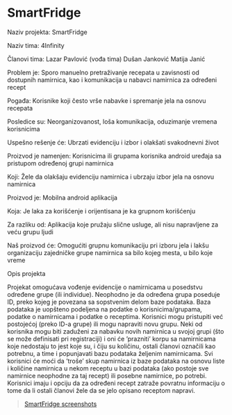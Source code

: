 # SmartFridge
Naziv projekta: SmartFridge

Naziv tima: 4Infinity

Članovi tima:
Lazar Pavlović (vođa tima)  Dušan Janković  Matija Janić

Problem je:	Sporo manuelno pretraživanje recepata u zavisnosti od dostupnih namirnica, kao i komunikacija u nabavci namirnica za određeni recept

Pogađa: Korisnike koji često vrše nabavke i spremanje jela na osnovu recepata 

Posledice su: Neorganizovanost, loša komunikacija, oduzimanje vremena korisnicima 

Uspešno rešenje će:	Ubrzati evidenciju i izbor i olakšati svakodnevni život

Proizvod je namenjen:	Korisnicima ili grupama korisnika android uređaja sa pristupom određenoj grupi namirnica

Koji:	Žele da olakšaju evidenciju namirnica i ubrzaju izbor jela na osnovu namirnica 

Proizvod je:	Mobilna android aplikacija 

Koja:	Je laka za korišćenje i orijentisana je ka grupnom korišćenju

Za razliku od:	Aplikacija koje pružaju slične usluge, ali nisu napravljene za veću grupu ljudi

Naš proizvod će:	Omogućiti  grupnu komunikaciju pri izboru jela i lakšu organizaciju zajedničke grupe namirnica sa bilo kojeg mesta, u bilo koje vreme

Opis projekta

Projekat omogućava vođenje evidencije o namirnicama u posedstvu određene grupe (ili individue). Neophodno je da određena grupa poseduje ID, preko kojeg je povezana sa sopstvenim delom baze podataka. Baza podataka je uopšteno podeljena na podatke o korisnicima/grupama, podatke o namirnicama i podatke o receptima. Korisnici mogu pristupiti već postojećoj (preko ID-a grupe) ili mogu napraviti novu grupu. Neki od korisnika mogu biti zaduženi za nabavku novih namirnica u svojoj grupi (što se može definisati pri registraciji) i oni će ’prazniti’ korpu sa namirnicama koje nedostaju to jest koje su, i čiju su količinu, ostali članovi označili kao potrebnu, a time i popunjavati bazu podataka željenim namirnicama. Svi korisnici će moći da ’troše’ skup namirnica iz baze podataka na osnovu liste i količine namirnica u nekom receptu u bazi podataka (ako postoje sve namirnice neophodne za taj recept) ili posebne namirnice, po potrebi. Korisnici imaju i opciju da za određeni recept zatraže povratnu informaciju o tome da li ostali članovi žele da se jelo opisano receptom napravi.

<blockquote class="imgur-embed-pub" lang="en" data-id="a/KqFkcxW"><a href="//imgur.com/a/KqFkcxW">SmartFridge screenshots</a></blockquote>
